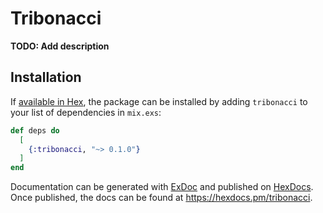 # Tribonacci

**TODO: Add description**

## Installation

If [available in Hex](https://hex.pm/docs/publish), the package can be installed
by adding `tribonacci` to your list of dependencies in `mix.exs`:

```elixir
def deps do
  [
    {:tribonacci, "~> 0.1.0"}
  ]
end
```

Documentation can be generated with [ExDoc](https://github.com/elixir-lang/ex_doc)
and published on [HexDocs](https://hexdocs.pm). Once published, the docs can
be found at <https://hexdocs.pm/tribonacci>.

